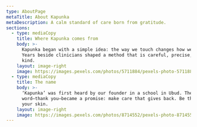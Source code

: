```yaml
---
type: AboutPage
metaTitle: About Kapunka
metaDescription: A calm standard of care born from gratitude.
sections:
  - type: mediaCopy
    title: Where Kapunka comes from
    body: >-
      Kapunka began with a simple idea: the way we touch changes how we heal.
      Years beside clinicians shaped a method that is careful, precise, and
      kind.
    layout: image-right
    image: https://images.pexels.com/photos/5711884/pexels-photo-5711884.jpeg?auto=compress&cs=tinysrgb&w=1920
  - type: mediaCopy
    title: The name
    body: >-
      ‘Kapunka’ was first heard by our founder in a school in Ubud. The
      word—thank you—became a promise: make care that gives back. Be thankful to
      your skin.
    layout: image-right
    image: https://images.pexels.com/photos/8714552/pexels-photo-8714552.jpeg?auto=compress&cs=tinysrgb&w=1920
---
```


<!-- TODO: Translate to Spanish -->

